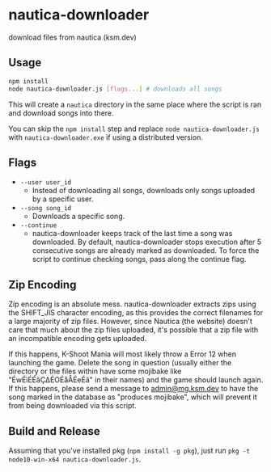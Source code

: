 # nautica-downloader
download files from nautica (ksm.dev)

## Usage

```bash
npm install
node nautica-downloader.js [flags...] # downloads all songs
```

This will create a `nautica` directory in the same place where the script is ran and download songs into there. 

You can skip the `npm install` step and replace `node nautica-downloader.js` with `nautica-downloader.exe` if using a distributed version.

## Flags

* `--user user_id`
  * Instead of downloading all songs, downloads only songs uploaded by a specific user.
* `--song song_id`
  * Downloads a specific song.
* `--continue`
  * nautica-downloader keeps track of the last time a song was downloaded. By default, nautica-downloader stops execution after 5 consecutive songs are already marked as downloaded. To force the script to continue checking songs, pass along the continue flag.

## Zip Encoding

Zip encoding is an absolute mess. nautica-downloader extracts zips using the SHIFT_JIS character encoding, as this provides the correct filenames for a large majority of zip files. However, since Nautica (the website) doesn't care that much about the zip files uploaded, it's possible that a zip file with an incompatible encoding gets uploaded.

If this happens, K-Shoot Mania will most likely throw a Error 12 when launching the game. Delete the song in question (usually either the directory or the files within have some mojibake like "ÉwÉìÉÉãÇ∆ÉOÉåÅÉeÉã" in their names) and the game should launch again. If this happens, please send a message to admin@mg.ksm.dev to have the song marked in the database as "produces mojibake", which will prevent it from being downloaded via this script.

## Build and Release

Assuming that you've installed pkg (`npm install -g pkg`), just run `pkg -t node10-win-x64 nautica-downloader.js`. 
